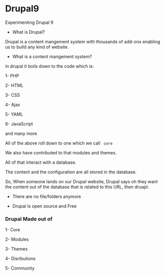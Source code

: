 # Drupal9

Experimenting Drupal 9 


- What is Drupal? 

Drupal is a content mangement system with thousands of add-ons enabling us to build any kind of website. 

- What is a content mangement system? 

in drupal it boils down to the code which is:

1- PHP

2- HTML

3- CSS

4- Ajax

5- YAML 

6- JavaScript

and many more

All of the above roll down to one which we call <code> core </code>

We also have contributed to that modules and themes. 


All of that interact with a database. 

The content and the configuration are all stored in the database. 

So, When someone lands on our Drupal website, Drupal says oh they want the content out of the database that is related to this URL, then druapl.

- There are no file/folders anymore

- Drupal is open source and Free

### Drupal Made out of

1- Core

2- Modules

3- Themes

4- Disributions

5- Community

